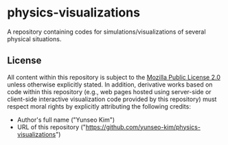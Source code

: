 # physics-visualizations
A repository containing codes for simulations/visualizations of several physical situations.

## License
All content within this repository is subject to the [Mozilla Public License 2.0](/LICENSE) unless otherwise explicitly stated. In addition, derivative works based on code within this repository (e.g., web pages hosted using server-side or client-side interactive visualization code provided by this repository) must respect moral rights by explicitly attributing the following credits:
- Author's full name ("Yunseo Kim")
- URL of this repository ("https://github.com/yunseo-kim/physics-visualizations")
